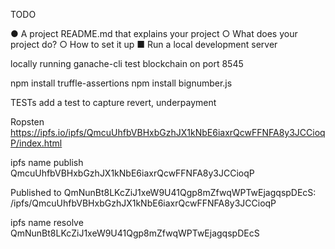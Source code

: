  TODO

●          A project README.md that explains your project
○          What does your project do?
○          How to set it up
■          Run a local development server

locally running ganache-cli test blockchain on port 8545



npm install truffle-assertions
npm install bignumber.js

TESTs add a test to capture revert, underpayment

Ropsten
https://ipfs.io/ipfs/QmcuUhfbVBHxbGzhJX1kNbE6iaxrQcwFFNFA8y3JCCioqP/index.html

ipfs name publish QmcuUhfbVBHxbGzhJX1kNbE6iaxrQcwFFNFA8y3JCCioqP


Published to QmNunBt8LKcZiJ1xeW9U41Qgp8mZfwqWPTwEjagqspDEcS: /ipfs/QmcuUhfbVBHxbGzhJX1kNbE6iaxrQcwFFNFA8y3JCCioqP

ipfs name resolve QmNunBt8LKcZiJ1xeW9U41Qgp8mZfwqWPTwEjagqspDEcS

